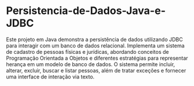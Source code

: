 # Persistencia-de-Dados-Java-e-JDBC
Este projeto em Java demonstra a persistência de dados utilizando JDBC para interagir com um banco de dados relacional. Implementa um sistema de cadastro de pessoas físicas e jurídicas, abordando conceitos de Programação Orientada a Objetos e diferentes estratégias para representar herança em um modelo de banco de dados. O sistema permite incluir, alterar, excluir, buscar e listar pessoas, além de tratar exceções e fornecer uma interface de interação via texto.
